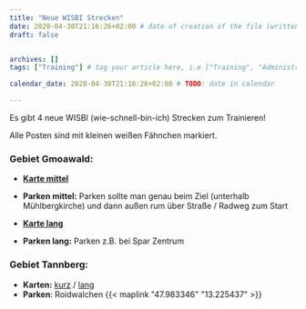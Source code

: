 ```yaml
---
title: "Neue WISBI Strecken"
date: 2020-04-30T21:16:26+02:00 # date of creation of the file (written)
draft: false


archives: []
tags: ["Training"] # tag your article here, i.e ["Training", "Administratives"]

calendar_date: 2020-04-30T21:16:26+02:00 # TODO: date in calendar

---
```


Es gibt 4 neue WISBI (wie-schnell-bin-ich) Strecken zum Trainieren!

<!--more-->

Alle Posten sind mit kleinen weißen Fähnchen markiert.

### Gebiet Gmoawald:

+ **[Karte mittel](./WISBI_Gmoawald_mittel.pdf)**
+ **Parken mittel:** Parken sollte man genau beim Ziel (unterhalb Mühlbergkirche) und dann außen rum über Straße / Radweg zum Start
   
+ **[Karte lang](./WISBI_Gmoawald_lang.pdf)**
+ **Parken lang:** Parken z.B. bei Spar Zentrum

### Gebiet Tannberg:
+ **Karten:** [kurz](./WISBI_Tannberg_kurz.pdf) / [lang](./WISBI_Tannberg_lang.pdf)
+ **Parken**: Roidwalchen {{< maplink "47.983346" "13.225437" >}}
